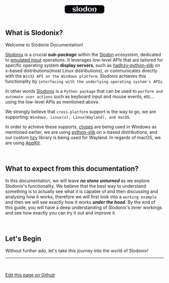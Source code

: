 <div style="text-align:center;">
  <img src="https://github.com/Hadhzy/slodon/blob/main/_static/images/slodon_logo.png?raw=true" alt="" width="25%">
</div>
<br />

## What is Slodonix?

Welcome to Slodonix Documentation!

[Slodonix](https://github.com/Hadhzy/slodon/tree/main/slodon/slodonix) is a crucial **_sub-package_** within the [Slodon](https://github.com/Hadhzy/slodon) _ecosystem_, dedicated to [emulated input](https://en.wikipedia.org/wiki/Emulator) operations. It leverages low-level APIs that are tailored for specific operating system **display servers**, such as [hadhzy-python-xlib](https://github.com/Hadhzy/hadhzy-python-xlib) on x-based distributions(most Linux distributions), or communicates directly with the `Win32 API on the Windows platform`. Slodonix achieves this functionality by `interfacing with the underlying operating system's APIs`.

In other words [Slodonix](https://github.com/Hadhzy/slodon/tree/main/slodon/slodonix) is a `Python package` that can be used to `perform and automate user actions` such as keyboard input and mouse events, etc... using the low-level APIs as mentioned above.

We strongly believe that `cross-platform` support is the way to go, we are supporting: `Windows, Linux(x), Linux(Wayland), and
macOS`.

In order to achieve these supports, [ctypes](https://docs.python.org/3/library/ctypes.html) are being used in Windows as mentioned earlier, we are using [python-xlib](https://github.com/Hadhzy/hadhzy-python-xlib) on x-based distributions, and our custom [hzy](https://github.com/Hadhzy/hzy) library is being used for Wayland. In regards of macOS, we are using [AppKit](https://developer.apple.com/documentation/appkit/).

<br />

## What to expect from this documentation?

In this documentation, we will leave **_no stone unturned_** as we explore Slodonix's functionality. We believe that the best way to understand something is to actually see what it is capable of and then discussing and analysing how it works, therefore we will first look into a `working example` and then we will see exactly how it works **_under the hood_**. By the end of this guide, you will have a deep understanding of Slodonix's inner workings and see how exactly you can try it out and improve it.

<br />

## Let's Begin

Without further ado, let's take this journey into the world of Slodonix!

---

<br />

[Edit this page on Github]()
